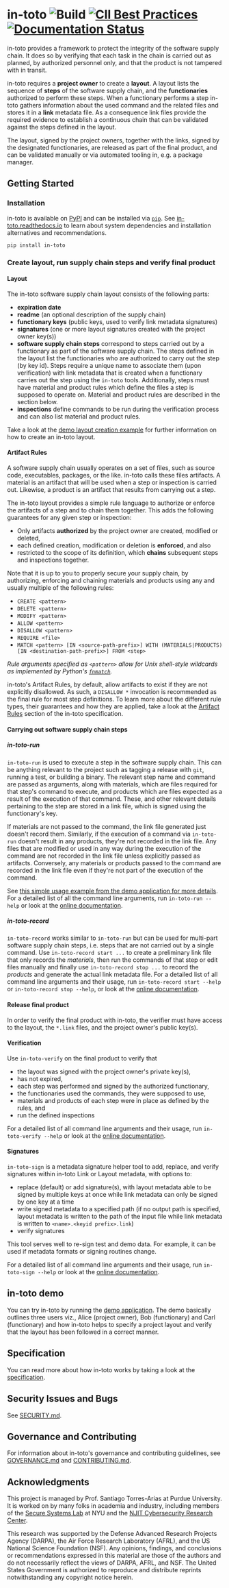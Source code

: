 # in-toto ![Build](https://github.com/in-toto/in-toto/workflows/Run%20in-toto%20tests%20and%20linter/badge.svg) [![CII Best Practices](https://bestpractices.coreinfrastructure.org/projects/1523/badge)](https://bestpractices.coreinfrastructure.org/projects/1523) [![Documentation Status](https://readthedocs.org/projects/in-toto/badge/?version=latest)](https://in-toto.readthedocs.io/en/latest/?badge=latest)

in-toto provides a framework to protect the integrity of the software supply chain. It does so by verifying that each task in the chain is carried out as planned, by authorized personnel only, and that the product is not tampered with in transit.

in-toto requires a **project owner** to create a **layout**. A layout lists the sequence of **steps** of the software supply chain, and the **functionaries** authorized to perform these steps.
When a functionary performs a step in-toto gathers information about the used command and the related files and stores it in a **link** metadata file. As a consequence link files provide the required evidence to establish a continuous chain that can be validated against the steps defined in the layout.

The layout, signed by the project owners, together with the links, signed by the designated functionaries, are released as part of the final product, and can be validated manually or via automated tooling in, e.g. a package manager.


## Getting Started

### Installation

in-toto is available on [PyPI](https://pypi.org/project/in-toto/) and can be
installed via [`pip`](https://pypi.org/project/pip/). See
[in-toto.readthedocs.io](https://in-toto.readthedocs.io/en/latest/installing.html)
to learn about system dependencies and installation alternatives and
recommendations.

```shell
pip install in-toto
```
### Create layout, run supply chain steps and verify final product

#### Layout

The in-toto software supply chain layout consists of the following parts:
 - **expiration date**
 - **readme** (an optional description of the supply chain)
 - **functionary keys** (public keys, used to verify link metadata signatures)
 - **signatures** (one or more layout signatures created with the project owner key(s))
 - **software supply chain steps**
   correspond to steps carried out by a functionary as part of the software supply chain. The steps defined in the layout list the functionaries who are authorized to carry out the step (by key id). Steps require a unique name to associate them (upon verification) with link metadata that is created when a functionary carries out the step using the `in-toto` tools. Additionally, steps must have material and product rules which define the files a step is supposed to operate on. Material and product rules are described in the section below.
 - **inspections** define commands to be run during the verification process and can also list material and product rules.

Take a look at the [demo layout creation example](https://in-toto.readthedocs.io/en/latest/layout-creation-example.html)
for further information on how to create an in-toto layout.



#### Artifact Rules
A software supply chain usually operates on a set of files, such as source code, executables, packages, or the like. in-toto calls these files artifacts. A material is an artifact that will be used when a step or inspection is carried out. Likewise, a product is an artifact that results from carrying out a step.

The in-toto layout provides a simple rule language to authorize or enforce the artifacts of a step and to chain them together. This adds the following guarantees for any given step or inspection:
- Only artifacts **authorized** by the project owner are created, modified or deleted,
- each defined creation, modification or deletion is **enforced**, and also
- restricted to the scope of its definition, which **chains** subsequent steps and inspections together.

Note that it is up to you to properly secure your supply chain, by authorizing, enforcing and chaining materials and products using any and usually multiple of the following rules:
- `CREATE <pattern>`
- `DELETE <pattern>`
- `MODIFY <pattern>`
- `ALLOW <pattern>`
- `DISALLOW <pattern>`
- `REQUIRE <file>`
- `MATCH <pattern> [IN <source-path-prefix>] WITH (MATERIALS|PRODUCTS) [IN <destination-path-prefix>] FROM <step>`

*Rule arguments specified as `<pattern>` allow for Unix shell-style wildcards as implemented by Python's [`fnmatch`](https://docs.python.org/3/library/fnmatch.html).*

in-toto's Artifact Rules, by default, allow artifacts to exist if they are not explicitly disallowed. As such, a `DISALLOW *` invocation is recommended as the final rule for most step definitions. To learn more about the different rule types, their guarantees and how they are applied, take a look at the [Artifact Rules](https://github.com/in-toto/docs/blob/master/in-toto-spec.md#433-artifact-rules) section of the in-toto specification.

#### Carrying out software supply chain steps

##### in-toto-run
`in-toto-run` is used to execute a step in the software supply chain. This can
be anything relevant to the project such as tagging a release with `git`,
running a test, or building a binary. The relevant step name and command are
passed as arguments, along with materials, which are files required for that
step's command to execute, and products which are files expected as a result
of the execution of that command. These, and other relevant details
pertaining to the step are stored in a link file, which is signed using the
functionary's key.

If materials are not passed to the command, the link file generated just
doesn't record them. Similarly, if the execution of a command via
`in-toto-run` doesn't result in any products, they're not recorded in the link
file. Any files that are modified or used in any way during the execution of
the command are not recorded in the link file unless explicitly passed as
artifacts. Conversely, any materials or products passed to the command are
recorded in the link file even if they're not part of the execution
of the command.

See [this simple usage example from the demo application
for more details](https://github.com/in-toto/demo).
For a detailed list of all the command line arguments, run `in-toto-run --help`
or look at the [online
documentation](https://in-toto.readthedocs.io/en/latest/command-line-tools/in-toto-run.html).

##### in-toto-record
`in-toto-record` works similar to `in-toto-run` but can be used for
multi-part software supply chain steps, i.e. steps that are not carried out
by a single command. Use `in-toto-record start ...` to create a
preliminary link file that only records the *materials*, then run the
commands of that step or edit files manually and finally use
`in-toto-record stop ...` to record the *products* and generate the actual
link metadata file. For a detailed list of all command line arguments and their usage,
run `in-toto-record start --help` or `in-toto-record stop --help`, or look at
the [online
documentation](https://in-toto.readthedocs.io/en/latest/command-line-tools/in-toto-record.html).

#### Release final product

In order to verify the final product with in-toto, the verifier must have access to the layout, the `*.link` files,
and the project owner's public key(s).

#### Verification
Use `in-toto-verify` on the final product to verify that
- the layout was signed with the project owner's private key(s),
- has not expired,
- each step was performed and signed by the authorized functionary,
- the functionaries used the commands, they were supposed to use,
- materials and products of each step were in place as defined by the rules, and
- run the defined inspections

For a detailed list of all command line arguments and their usage, run
`in-toto-verify --help` or look at the
[online
documentation](https://in-toto.readthedocs.io/en/latest/command-line-tools/in-toto-verify.html).

#### Signatures
`in-toto-sign` is a metadata signature helper tool to add, replace, and
verify signatures within in-toto Link or Layout metadata, with options to:
- replace (default) or add signature(s), with layout metadata able to be
signed by multiple keys at once while link metadata can only be signed by one key at a time
- write signed metadata to a specified path (if no output path is specified,
layout metadata is written to the path of the input file while link metadata
is written to `<name>.<keyid prefix>.link`)
- verify signatures

This tool serves well to re-sign test and demo data. For example, it can be used
if metadata formats or signing routines change.

For a detailed list of all command line arguments and their usage, run
`in-toto-sign --help` or look at the
[online
documentation](https://in-toto.readthedocs.io/en/latest/command-line-tools/in-toto-sign.html).


## in-toto demo
You can try in-toto by running the [demo application](https://github.com/in-toto/demo).
The demo basically outlines three users viz., Alice (project owner), Bob (functionary) and Carl (functionary) and how in-toto helps to specify a project layout and verify that the layout has been followed in a correct manner.

## Specification
You can read more about how in-toto works by taking a look at the
[specification](https://github.com/in-toto/docs/blob/master/in-toto-spec.md).


## Security Issues and Bugs
See [SECURITY.md](SECURITY.md).


## Governance and Contributing

 For information about in-toto's governance and contributing guidelines, see 
 [GOVERNANCE.md](GOVERNANCE.md) and [CONTRIBUTING.md](doc/CONTRIBUTING.md).

## Acknowledgments
This project is managed by Prof. Santiago Torres-Arias at Purdue University.
It is worked on by many folks in academia and industry, including members of
the [Secure Systems Lab](https://ssl.engineering.nyu.edu/) at NYU and the
[NJIT Cybersecurity Research Center](https://centers.njit.edu/cybersecurity).

This research was supported by the Defense Advanced Research Projects Agency
(DARPA), the Air Force Research Laboratory (AFRL), and the US National Science
Foundation (NSF). Any opinions, findings, and conclusions or recommendations
expressed in this material are those of the authors and do not necessarily
reflect the views of DARPA, AFRL, and NSF. The United States Government is
authorized to reproduce and distribute reprints notwithstanding any copyright
notice herein.
